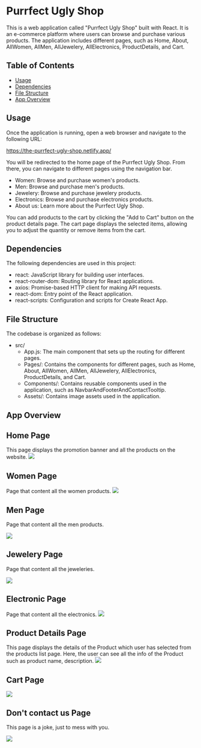 # Purrfect Ugly Shop

This is a web application called "Purrfect Ugly Shop" built with React. It is an e-commerce platform where users can browse and purchase various products. The application includes different pages, such as Home, About, AllWomen, AllMen, AllJewelery, AllElectronics, ProductDetails, and Cart.

## Table of Contents

- [Usage](#usage)
- [Dependencies](#dependencies)
- [File Structure](#file-structure)
- [App Overview](#app-overview)

## Usage

Once the application is running, open a web browser and navigate to the following URL:

https://the-purrfect-ugly-shop.netlify.app/

You will be redirected to the home page of the Purrfect Ugly Shop. From there, you can navigate to different pages using the navigation bar.

- Women: Browse and purchase women's products.
- Men: Browse and purchase men's products.
- Jewelery: Browse and purchase jewelery products.
- Electronics: Browse and purchase electronics products.
- About us: Learn more about the Purrfect Ugly Shop.

You can add products to the cart by clicking the "Add to Cart" button on the product details page. The cart page displays the selected items, allowing you to adjust the quantity or remove items from the cart.

## Dependencies

The following dependencies are used in this project:

- react: JavaScript library for building user interfaces.
- react-router-dom: Routing library for React applications.
- axios: Promise-based HTTP client for making API requests.
- react-dom: Entry point of the React application.
- react-scripts: Configuration and scripts for Create React App.

## File Structure

The codebase is organized as follows:

- src/
  - App.js: The main component that sets up the routing for different pages.
  - Pages/: Contains the components for different pages, such as Home, About, AllWomen, AllMen, AllJewelery, AllElectronics, ProductDetails, and Cart.
  - Components/: Contains reusable components used in the application, such as NavbarAndFooterAndContactTooltip.
  - Assets/: Contains image assets used in the application.

## App Overview

## Home Page

This page displays the promotion banner and all the products on the website.
<img src ="src/Assets/HomePage.png">

## Women Page

Page that content all the women products.
<img src ="src/Assets/Women.png">

## Men Page

Page that content all the men products.

<img src ="src/Assets/Men.png">

## Jewelery Page

Page that content all the jeweleries.

<img src ="src/Assets/Jewelery.png">

## Electronic Page

Page that content all the electronics.
<img src ="src/Assets/Electronic.png">

## Product Details Page

This page displays the details of the Product which user has selected from the products list page. Here, the user can see all the info of the Product such as product name, description.
<img src = "src/Assets/ProductDetail.png">

## Cart Page

<img src = "src/Assets/Cart.png">

## Don't contact us Page

This page is a joke, just to mess with you.

<img src = "src/Assets/Contact.png">
